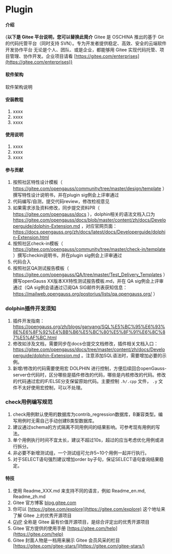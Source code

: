 # Plugin

#### 介绍
{**以下是 Gitee 平台说明，您可以替换此简介**
Gitee 是 OSCHINA 推出的基于 Git 的代码托管平台（同时支持 SVN）。专为开发者提供稳定、高效、安全的云端软件开发协作平台
无论是个人、团队、或是企业，都能够用 Gitee 实现代码托管、项目管理、协作开发。企业项目请看 [https://gitee.com/enterprises](https://gitee.com/enterprises)}

#### 软件架构
软件架构说明


#### 安装教程

1.  xxxx
2.  xxxx
3.  xxxx

#### 使用说明

1.  xxxx
2.  xxxx
3.  xxxx

#### 参与贡献

1.  按照社区特性设计模板（ https://gitee.com/opengauss/community/tree/master/design/template ）撰写特性设计说明书，并在plugin sig例会上评审通过
2.  代码编写/自测，提交代码review，修改检视意见
3.  如果需求涉及资料修改，同步提交资料PR（ https://gitee.com/opengauss/docs ），dolphin相关的语法文档入口为 https://gitee.com/opengauss/docs/blob/master/content/zh/docs/Developerguide/dolphin-Extension.md ，对应官网页面： https://docs.opengauss.org/zh/docs/latest/docs/Developerguide/dolphin-Extension.html
4.  按照社区check-in模板（ https://gitee.com/opengauss/community/tree/master/check-in/template ）撰写checkin说明书，并在plugin sig例会上评审通过
5.  代码合入
6.  按照社区QA测试报告模板（ https://gitee.com/opengauss/QA/tree/master/Test_Delivery_Templates ）撰写openGauss XX版本XX特性测试报告模板.md，并在 QA sig例会上评审通过（QA sig例会请通过订阅QA SIG邮件列表获知信息： https://mailweb.opengauss.org/postorius/lists/qa.opengauss.org/ ）

### dolphin插件开发须知
1.  插件开发指南： https://opengauss.org/zh/blogs/ganyang/SQL%E5%BC%95%E6%93%8E%E6%8F%92%E4%BB%B6%E5%BC%80%E5%8F%91%E6%8C%87%E5%AF%BC.html
2.  修改如涉及文档，需要同步在docs仓提交文档修改，插件相关文档入口： https://gitee.com/opengauss/docs/tree/master/content/zh/docs/Developerguide/dolphin-Extension.md 。注意添加SQL语法时，需要增加必要的示例。
3.  新增/修改的代码需要使用宏 DOLPHIN 进行控制，方便后续回合openGauss-server仓代码时，区分哪些是插件修改的代码，哪些是内核修改的代码。修改的代码通过宏的IF/ELSE分支保留原始代码。主要控制 ```.h/.cpp``` 文件， ```.y``` 文件不太好使用宏控制，可以不处理。

### check用例编写规范
1. check用例默认使用的数据库为contrib_regression数据库，B兼容类型。编写用例时无需自己手动创建B类型数据库。
2. 建议通过schema的方式隔离不同用例间的结果影响。可参考现有用例的写法。
3. 单个用例执行时间不宜太长，建议不超过10s，超过的应当考虑优化用例或进行拆分。
4. 非必要不新增测试组，一个测试组可允许5~10个用例一起并行执行。
5. 对于SELECT语句强烈建议增加order by子句，保证SELECT语句查询结果稳定。

#### 特技

1.  使用 Readme\_XXX.md 来支持不同的语言，例如 Readme\_en.md, Readme\_zh.md
2.  Gitee 官方博客 [blog.gitee.com](https://blog.gitee.com)
3.  你可以 [https://gitee.com/explore](https://gitee.com/explore) 这个地址来了解 Gitee 上的优秀开源项目
4.  [GVP](https://gitee.com/gvp) 全称是 Gitee 最有价值开源项目，是综合评定出的优秀开源项目
5.  Gitee 官方提供的使用手册 [https://gitee.com/help](https://gitee.com/help)
6.  Gitee 封面人物是一档用来展示 Gitee 会员风采的栏目 [https://gitee.com/gitee-stars/](https://gitee.com/gitee-stars/)

